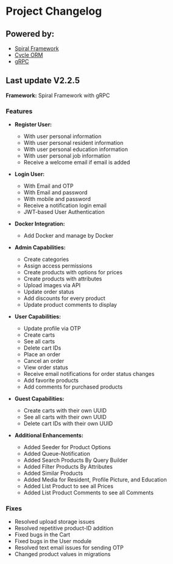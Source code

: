 # Project Changelog

## Powered by:
- [Spiral Framework](https://spiral.dev)
- [Cycle ORM](https://cycle-orm.dev)
- [gRPC](https://grpc.io)

## Last update V2.2.5
**Framework:** Spiral Framework with gRPC

### Features

- **Register User:**
  - With user personal information
  - With user personal resident information
  - With user personal education information
  - With user personal job information
  - Receive a welcome email if email is added

- **Login User:**
  - With Email and OTP
  - With Email and password
  - With mobile and password
  - Receive a notification login email
  - JWT-based User Authentication

- **Docker Integration:**
  - Add Docker and manage by Docker

- **Admin Capabilities:**
  - Create categories
  - Assign access permissions
  - Create products with options for prices
  - Create products with attributes
  - Upload images via API
  - Update order status
  - Add discounts for every product
  - Update product comments to display

- **User Capabilities:**
  - Update profile via OTP
  - Create carts
  - See all carts
  - Delete cart IDs
  - Place an order
  - Cancel an order
  - View order status
  - Receive email notifications for order status changes
  - Add favorite products
  - Add comments for purchased products

- **Guest Capabilities:**
  - Create carts with their own UUID
  - See all carts with their own UUID
  - Delete cart IDs with their own UUID

- **Additional Enhancements:**
  - Added Seeder for Product Options
  - Added Queue-Notification
  - Added Search Products By Query Builder
  - Added Filter Products By Attributes
  - Added Similar Products
  - Added Media for Resident, Profile Picture, and Education
  - Added List Product to see all Prices
  - Added List Product Comments to see all Comments

### Fixes

- Resolved upload storage issues
- Resolved repetitive product-ID addition
- Fixed bugs in the Cart
- Fixed bugs in the User module
- Resolved text email issues for sending OTP
- Changed product values in migrations
